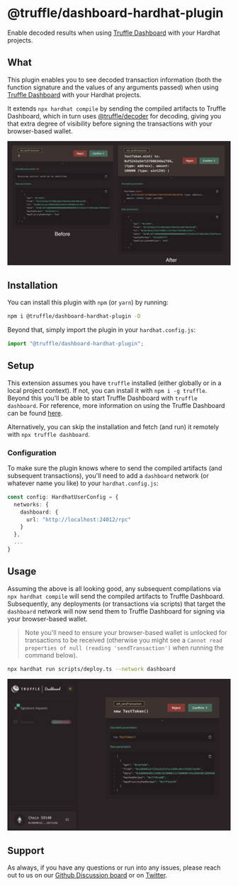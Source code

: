 # @truffle/dashboard-hardhat-plugin

Enable decoded results when using [Truffle Dashboard](https://trufflesuite.com/docs/truffle/how-to/use-the-truffle-dashboard/) with your Hardhat projects.

## What

This plugin enables you to see decoded transaction information (both the function signature and the values of any arguments passed) when using [Truffle Dashboard](https://trufflesuite.com/docs/truffle/how-to/use-the-truffle-dashboard/) with your Hardhat projects.

It extends `npx hardhat compile` by sending the compiled artifacts to Truffle Dashboard, which in turn uses [@truffle/decoder](https://trufflesuite.com/docs/truffle/codec/modules/_truffle_decoder.html) for decoding, giving you that extra degree of visibility before signing the transactions with your browser-based wallet.

![Before and after using the Truffle Dashboard Hardhat plugin](./assets/truffle-dashboard-before-after.jpg)

## Installation

You can install this plugin with `npm` (or `yarn`) by running:

```bash
npm i @truffle/dashboard-hardhat-plugin -D
```

Beyond that, simply import the plugin in your `hardhat.config.js`:

```ts
import "@truffle/dashboard-hardhat-plugin";
```

## Setup

This extension assumes you have `truffle` installed (either globally or in a local project context). If not, you can install it with `npm i -g truffle`. Beyond this you'll be able to start Truffle Dashboard with `truffle dashboard`. For reference, more information on using the Truffle Dashboard can be found [here](https://trufflesuite.com/docs/truffle/how-to/use-the-truffle-dashboard/).

Alternatively, you can skip the installation and fetch (and run) it remotely with `npx truffle dashboard`.

### Configuration

To make sure the plugin knows where to send the compiled artifacts (and subsequent transactions), you'll need to add a `dashboard` network (or whatever name you like) to your `hardhat.config.js`:

```ts
const config: HardhatUserConfig = {
  networks: {
    dashboard: {
      url: "http://localhost:24012/rpc"
    }
  },
  ...
}
```

## Usage

Assuming the above is all looking good, any subsequent compilations via `npx hardhat compile` will send the compiled artifacts to Truffle Dashboard. Subsequently, any deployments (or transactions via scripts) that target the `dashboard` network will now send them to Truffle Dashboard for signing via your browser-based wallet.

> Note you'll need to ensure your browser-based wallet is unlocked for transactions to be received (otherwise you might see a `Cannot read properties of null (reading 'sendTransaction')` when running the command below).

```bash
npx hardhat run scripts/deploy.ts --network dashboard
```

![Truffle Dashboard](./assets/truffle-dashboard-screenshot.jpg)

## Support

As always, if you have any questions or run into any issues, please reach out to us on our [Github Discussion board](https://github.com/orgs/trufflesuite/discussions) or on [Twitter](https://twitter.com/trufflesuite).
